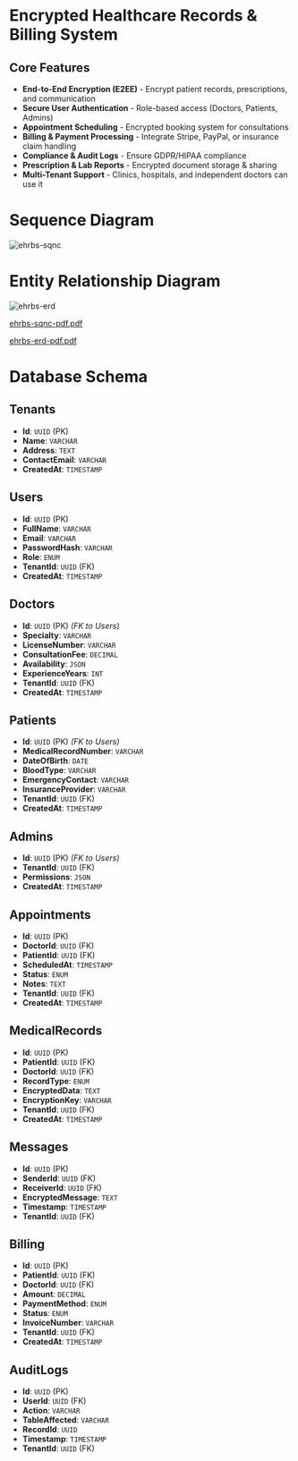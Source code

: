 # Encrypted Healthcare Records & Billing System

## Core Features

- **End-to-End Encryption (E2EE)** - Encrypt patient records, prescriptions, and communication
- **Secure User Authentication** -  Role-based access (Doctors, Patients, Admins)
- **Appointment Scheduling** - Encrypted booking system for consultations
- **Billing & Payment Processing** - Integrate Stripe, PayPal, or insurance claim handling
- **Compliance & Audit Logs** -  Ensure GDPR/HIPAA compliance
- **Prescription & Lab Reports** - Encrypted document storage & sharing
- **Multi-Tenant Support** - Clinics, hospitals, and independent doctors can use it

# Sequence Diagram
![ehrbs-sqnc](https://github.com/user-attachments/assets/83992619-0c52-4f27-98ab-1128c5cea0fc)

# Entity Relationship Diagram
![ehrbs-erd](https://github.com/user-attachments/assets/2a26983d-25e6-4f51-a456-745eea2e1c29)

[ehrbs-sqnc-pdf.pdf](https://github.com/user-attachments/files/18768314/ehrbs-sqnc-pdf.pdf)

[ehrbs-erd-pdf.pdf](https://github.com/user-attachments/files/18768306/ehrbs-erd-pdf.pdf)

# Database Schema

## Tenants
- **Id**: `UUID` (PK)
- **Name**: `VARCHAR`
- **Address**: `TEXT`
- **ContactEmail**: `VARCHAR`
- **CreatedAt**: `TIMESTAMP`

## Users
- **Id**: `UUID` (PK)
- **FullName**: `VARCHAR`
- **Email**: `VARCHAR`
- **PasswordHash**: `VARCHAR`
- **Role**: `ENUM`
- **TenantId**: `UUID` (FK)
- **CreatedAt**: `TIMESTAMP`

## Doctors
- **Id**: `UUID` (PK) _(FK to Users)_
- **Specialty**: `VARCHAR`
- **LicenseNumber**: `VARCHAR`
- **ConsultationFee**: `DECIMAL`
- **Availability**: `JSON`
- **ExperienceYears**: `INT`
- **TenantId**: `UUID` (FK)
- **CreatedAt**: `TIMESTAMP`

## Patients
- **Id**: `UUID` (PK) _(FK to Users)_
- **MedicalRecordNumber**: `VARCHAR`
- **DateOfBirth**: `DATE`
- **BloodType**: `VARCHAR`
- **EmergencyContact**: `VARCHAR`
- **InsuranceProvider**: `VARCHAR`
- **TenantId**: `UUID` (FK)
- **CreatedAt**: `TIMESTAMP`

## Admins
- **Id**: `UUID` (PK) _(FK to Users)_
- **TenantId**: `UUID` (FK)
- **Permissions**: `JSON`
- **CreatedAt**: `TIMESTAMP`

## Appointments
- **Id**: `UUID` (PK)
- **DoctorId**: `UUID` (FK)
- **PatientId**: `UUID` (FK)
- **ScheduledAt**: `TIMESTAMP`
- **Status**: `ENUM`
- **Notes**: `TEXT`
- **TenantId**: `UUID` (FK)
- **CreatedAt**: `TIMESTAMP`

## MedicalRecords
- **Id**: `UUID` (PK)
- **PatientId**: `UUID` (FK)
- **DoctorId**: `UUID` (FK)
- **RecordType**: `ENUM`
- **EncryptedData**: `TEXT`
- **EncryptionKey**: `VARCHAR`
- **TenantId**: `UUID` (FK)
- **CreatedAt**: `TIMESTAMP`

## Messages
- **Id**: `UUID` (PK)
- **SenderId**: `UUID` (FK)
- **ReceiverId**: `UUID` (FK)
- **EncryptedMessage**: `TEXT`
- **Timestamp**: `TIMESTAMP`
- **TenantId**: `UUID` (FK)

## Billing
- **Id**: `UUID` (PK)
- **PatientId**: `UUID` (FK)
- **DoctorId**: `UUID` (FK)
- **Amount**: `DECIMAL`
- **PaymentMethod**: `ENUM`
- **Status**: `ENUM`
- **InvoiceNumber**: `VARCHAR`
- **TenantId**: `UUID` (FK)
- **CreatedAt**: `TIMESTAMP`

## AuditLogs
- **Id**: `UUID` (PK)
- **UserId**: `UUID` (FK)
- **Action**: `VARCHAR`
- **TableAffected**: `VARCHAR`
- **RecordId**: `UUID`
- **Timestamp**: `TIMESTAMP`
- **TenantId**: `UUID` (FK)

